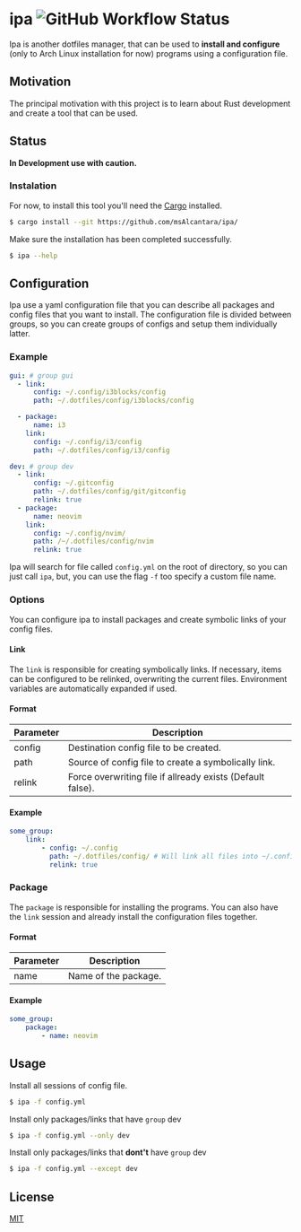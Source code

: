 # ipa ![GitHub Workflow Status](https://img.shields.io/github/workflow/status/msAlcantara/ipa/Test)

Ipa is another dotfiles manager, that can be used to **install and configure** (only to Arch Linux installation for now) programs using a configuration file.


## Motivation

The principal motivation with this project is to learn about Rust development and create a tool that can be used.

## Status

**In Development use with caution.**

### Instalation

For now, to install this tool you'll need the [Cargo](https://doc.rust-lang.org/cargo/) installed.

```bash
$ cargo install --git https://github.com/msAlcantara/ipa/
```

Make sure the installation has been completed successfully.

```bash
$ ipa --help
```


## Configuration
Ipa use a yaml configuration file that you can describe all packages and config files that you want to install.
The configuration file is divided between groups, so you can create groups of configs and setup them individually latter.

### Example

``` yaml
gui: # group gui
  - link:
      config: ~/.config/i3blocks/config
      path: ~/.dotfiles/config/i3blocks/config

  - package:
      name: i3
    link:
      config: ~/.config/i3/config
      path: ~/.dotfiles/config/i3/config

dev: # group dev
  - link:
      config: ~/.gitconfig
      path: ~/.dotfiles/config/git/gitconfig
      relink: true
  - package:
      name: neovim
    link:
      config: ~/.config/nvim/
      path: /~/.dotfiles/config/nvim
      relink: true
```

Ipa will search for file called `config.yml` on the root of directory, so you can just call `ipa`, but, you can use the flag `-f` too specify a custom file name.


### Options
You can configure ipa to install packages and create symbolic links of your config files.

#### Link
The `link` is responsible for creating symbolically links. If necessary, items can be configured to be relinked, overwriting the current files. Environment variables are automatically expanded if used.

#### Format

| Parameter | Description                                                |
| --------- | -----------------------------------------------------------|
| config    | Destination config file to be created.                     |
| path      | Source of config file to create a symbolically link.       |
| relink    | Force overwriting file if allready exists (Default false). |


#### Example

```yaml
some_group:
    link:
        - config: ~/.config 
          path: ~/.dotfiles/config/ # Will link all files into ~/.config
          relink: true
```

### Package
The `package` is responsible for installing the programs. You can also have the `link` session and already install the configuration files together.

#### Format
| Parameter | Description                                  |
| --------- | ---------------------------------------------|
| name      | Name of the package.                         |


#### Example
```yaml
some_group:
    package:
        - name: neovim
```

## Usage

Install all sessions of config file.
```bash
$ ipa -f config.yml
```


Install only packages/links that have `group` dev
```bash
$ ipa -f config.yml --only dev
```

Install only packages/links that **dont't** have `group` dev
```bash
$ ipa -f config.yml --except dev
```


## License
[MIT](https://github.com/msAlcantara/ipa/blob/master/LICENSE)
